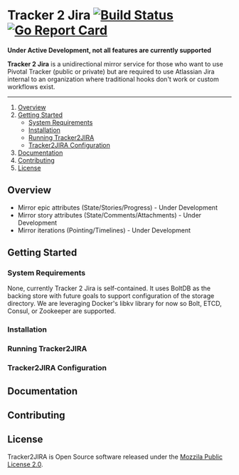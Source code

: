 <!--
This Source Code Form is subject to the terms of the Mozilla Public
License, v. 2.0. If a copy of the MPL was not distributed with this file,
You can obtain one at http://mozilla.org/MPL/2.0/.

Copyright (c) 2017, MPL James R. King james.r.king4[at]gmail.com
-->

# **Tracker 2 Jira** [![Build Status](https://travis-ci.org/king-jam/tracker2jira.svg?branch=master)](https://travis-ci.org/king-jam/tracker2jira)  [![Go Report Card](https://goreportcard.com/badge/github.com/king-jam/tracker2jira)](https://goreportcard.com/report/github.com/king-jam/tracker2jira)

**Under Active Development, not all features are currently supported**

**Tracker 2 Jira** is a unidirectional mirror service for those who want to use Pivotal Tracker (public or private) but are required to use Atlassian Jira internal to an organization where traditional hooks don't work or custom workflows exist.

----

1. [Overview](#overview)
2. [Getting Started](#getting-started)
   * [System Requirements](#system-requirements)
   * [Installation](#installation)
   * [Running Tracker2JIRA](#running-t2j)
   * [Tracker2JIRA Configuration](#t2j-config)
3. [Documentation](#documentation)
4. [Contributing](#contributing)
5. [License](#license)

## Overview

* Mirror epic attributes (State/Stories/Progress) - Under Development
* Mirror story attributes (State/Comments/Attachments) - Under Development
* Mirror iterations (Pointing/Timelines) - Under Development

## Getting Started

### System Requirements

None, currently Tracker 2 Jira is self-contained. It uses BoltDB as the backing store with future goals to support configuration of the storage directory. We are leveraging Docker's libkv library for now so Bolt, ETCD, Consul, or Zookeeper are supported.

### Installation

### Running Tracker2JIRA

### Tracker2JIRA Configuration

## Documentation

## Contributing

## License
Tracker2JIRA is Open Source software released under the [Mozzila Public License 2.0](LICENSE).
